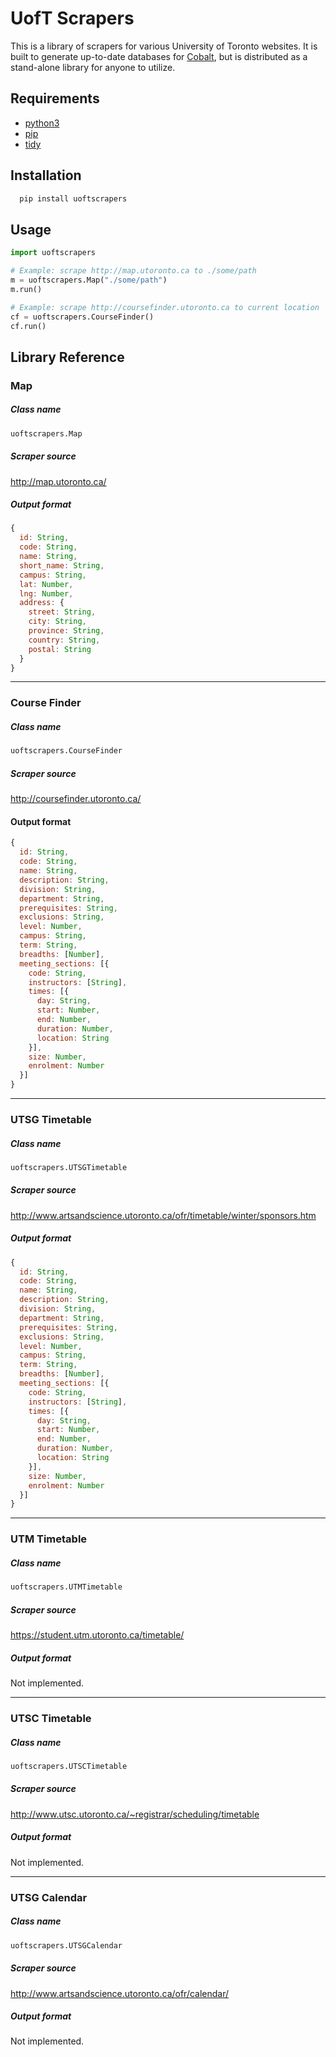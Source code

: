 # UofT Scrapers
This is a library of scrapers for various University of Toronto websites. It is built to generate up-to-date databases for [Cobalt](https://github.com/cobalt-io), but is distributed as a stand-alone library for anyone to utilize.

## Requirements
 - [python3](https://www.python.org/download/releases/3.4.3/)
 - [pip](https://pypi.python.org/pypi/pip#downloads)
 - [tidy](http://tidy.sourceforge.net/#binaries)

## Installation
```bash
  pip install uoftscrapers
```

## Usage
```python
import uoftscrapers

# Example: scrape http://map.utoronto.ca to ./some/path
m = uoftscrapers.Map("./some/path")
m.run()

# Example: scrape http://coursefinder.utoronto.ca to current location
cf = uoftscrapers.CourseFinder()
cf.run()
```

## Library Reference

### Map
##### Class name
```python
uoftscrapers.Map
```
##### Scraper source
http://map.utoronto.ca/
##### Output format
```js
{
  id: String,
  code: String,
  name: String,
  short_name: String,
  campus: String,
  lat: Number,
  lng: Number,
  address: {
    street: String,
    city: String,
    province: String,
    country: String,
    postal: String
  }
}
```

------

### Course Finder
##### Class name
```python
uoftscrapers.CourseFinder
```
##### Scraper source
http://coursefinder.utoronto.ca/
#### Output format
```js
{
  id: String,
  code: String,
  name: String,
  description: String,
  division: String,
  department: String,
  prerequisites: String,
  exclusions: String,
  level: Number,
  campus: String,
  term: String,
  breadths: [Number],
  meeting_sections: [{
    code: String,
    instructors: [String],
    times: [{
      day: String,
      start: Number,
      end: Number,
      duration: Number,
      location: String
    }],
    size: Number,
    enrolment: Number
  }]
}
```

------

### UTSG Timetable
##### Class name
```python
uoftscrapers.UTSGTimetable
```
##### Scraper source
http://www.artsandscience.utoronto.ca/ofr/timetable/winter/sponsors.htm
##### Output format
```js
{
  id: String,
  code: String,
  name: String,
  description: String,
  division: String,
  department: String,
  prerequisites: String,
  exclusions: String,
  level: Number,
  campus: String,
  term: String,
  breadths: [Number],
  meeting_sections: [{
    code: String,
    instructors: [String],
    times: [{
      day: String,
      start: Number,
      end: Number,
      duration: Number,
      location: String
    }],
    size: Number,
    enrolment: Number
  }]
}
```

------

### UTM Timetable
##### Class name
```python
uoftscrapers.UTMTimetable
```
##### Scraper source
https://student.utm.utoronto.ca/timetable/
##### Output format
Not implemented.

------

### UTSC Timetable
##### Class name
```python
uoftscrapers.UTSCTimetable
```
##### Scraper source
http://www.utsc.utoronto.ca/~registrar/scheduling/timetable
##### Output format
Not implemented.

------

### UTSG Calendar
##### Class name
```python
uoftscrapers.UTSGCalendar
```
##### Scraper source
http://www.artsandscience.utoronto.ca/ofr/calendar/
##### Output format
Not implemented.
